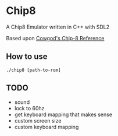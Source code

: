 # Chip8

A Chip8 Emulator written in C++ with SDL2  

Based upon [Cowgod's Chip-8 Reference](http://devernay.free.fr/hacks/chip8/C8TECH10.HTM)  

## How to use

`./chip8 [path-to-rom]`

## TODO

- sound
- lock to 60hz
- get keyboard mapping that makes sense
- custom screen size
- custom keyboard mapping
